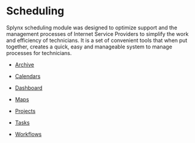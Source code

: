 Scheduling
=======

Splynx scheduling module was designed to optimize support and the management processes of Internet Service Providers to simplify the work and efficiency of technicians. It is a set of convenient tools that when put together, creates a quick, easy and manageable system to manage processes for technicians.

* [Archive](scheduling/archive/archive.md)

* [Calendars](scheduling/calendars/calendars.md)

* [Dashboard](scheduling/dashboard/dashboard.md)

* [Maps](scheduling/maps/maps.md)

* [Projects](scheduling/projects/projects.md)

* [Tasks](scheduling/tasks/tasks.md)

* [Workflows](scheduling/workflows/workflows.md)
